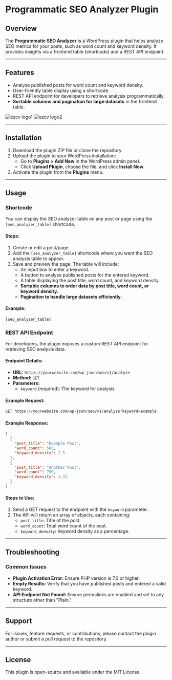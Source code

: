 # Programmatic SEO Analyzer Plugin

## Overview
The **Programmatic SEO Analyzer** is a WordPress plugin that helps analyze SEO metrics for your posts, such as word count and keyword density. It provides insights via a frontend table (shortcode) and a REST API endpoint.

---

## Features
- Analyze published posts for word count and keyword density.
- User-friendly table display using a shortcode.
- REST API endpoint for developers to retrieve analysis programmatically.
- **Sortable columns and pagination for large datasets** in the frontend table.

![ezcv logo1](https://i.ibb.co/kV8fPKsT/WPProgrammatic-SEO.png)
![ezcv logo2](https://i.ibb.co/Nn1BbWZG/WPProgrammatic-SEO1.png)

---

## Installation
1. Download the plugin ZIP file or clone the repository.
2. Upload the plugin to your WordPress installation:
   - Go to **Plugins > Add New** in the WordPress admin panel.
   - Click **Upload Plugin**, choose the file, and click **Install Now**.
3. Activate the plugin from the **Plugins** menu.

---

## Usage

### Shortcode
You can display the SEO analyzer table on any post or page using the `[seo_analyzer_table]` shortcode.

#### Steps:
1. Create or edit a post/page.
2. Add the `[seo_analyzer_table]` shortcode where you want the SEO analysis table to appear.
3. Save and preview the page. The table will include:
   - An input box to enter a keyword.
   - A button to analyze published posts for the entered keyword.
   - A table displaying the post title, word count, and keyword density.
   - **Sortable columns to order data by post title, word count, or keyword density.**
   - **Pagination to handle large datasets efficiently.**

#### Example:
```html
[seo_analyzer_table]
```

### REST API Endpoint
For developers, the plugin exposes a custom REST API endpoint for retrieving SEO analysis data.

#### Endpoint Details:
- **URL:** `https://yourwebsite.com/wp-json/seo/v1/analyze`
- **Method:** `GET`
- **Parameters:**
  - `keyword` (required): The keyword for analysis.

#### Example Request:
```bash
GET https://yourwebsite.com/wp-json/seo/v1/analyze?keyword=example
```

#### Example Response:
```json
[
  {
    "post_title": "Example Post",
    "word_count": 500,
    "keyword_density": 2.5
  },
  {
    "post_title": "Another Post",
    "word_count": 750,
    "keyword_density": 1.33
  }
]
```

#### Steps to Use:
1. Send a GET request to the endpoint with the `keyword` parameter.
2. The API will return an array of objects, each containing:
   - `post_title`: Title of the post.
   - `word_count`: Total word count of the post.
   - `keyword_density`: Keyword density as a percentage.

---

## Troubleshooting
### Common Issues
- **Plugin Activation Error:** Ensure PHP version is 7.0 or higher.
- **Empty Results:** Verify that you have published posts and entered a valid keyword.
- **API Endpoint Not Found:** Ensure permalinks are enabled and set to any structure other than "Plain."

---

## Support
For issues, feature requests, or contributions, please contact the plugin author or submit a pull request to the repository.

---

## License
This plugin is open-source and available under the MIT License.

